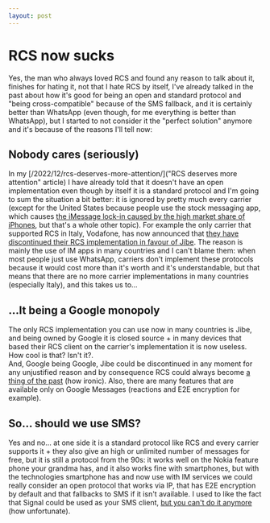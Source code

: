 ```yaml
---
layout: post
---
```

# RCS now sucks
Yes, the man who always loved RCS and found any reason to talk about it, finishes for hating it, not that I hate RCS by itself, I've already talked in the past about how it's good for being an open and standard protocol and "being cross-compatible" because of the SMS fallback, and it is certainly better than WhatsApp (even though, for me everything is better than WhatsApp), but I started to not consider it the "perfect solution" anymore and it's because of the reasons I'll tell now:

## Nobody cares (seriously)
In my [/2022/12/rcs-deserves-more-attention/]("RCS deserves more attention" article) I have already told that it doesn't have an open implementation even though by itself it is a standard protocol and I'm going to sum the situation a bit better: it is ignored by pretty much every carrier (except for the United States because people use the stock messaging app, which causes [the iMessage lock-in caused by the high market share of iPhones](https://www.android.com/get-the-message/), but that's a whole other topic). For example the only carrier that supported RCS in Italy, Vodafone, has now announced that [they have discontinued their RCS implementation in favour of Jibe](https://support.vodafone.co.uk/Phones-devices/1974626122/Changes-to-Rich-Communication-Services-for-Android-phones.htm). The reason is mainly the use of IM apps in many countries and I can't blame them: when most people just use WhatsApp, carriers don't implement these protocols because it would cost more than it's worth and it's understandable, but that means that there are no more carrier implementations in many countries (especially Italy), and this takes us to...

## ...It being a Google monopoly
The only RCS implementation you can use now in many countries is Jibe, and being owned by Google it is closed source + in many devices that based their RCS client on the carrier's implementation it is now useless. How cool is that? Isn't it?.  
And, Google being Google, Jibe could be discontinued in any moment for any unjustified reason and by consequence RCS could always become [a thing of the past](https://youtu.be/ED4es0-j8M4?t=40) (how ironic). Also, there are many features that are available only on Google Messages (reactions and E2E encryption for example).

## So... should we use SMS?
Yes and no... at one side it is a standard protocol like RCS and every carrier supports it + they also give an high or unlimited number of messages for free, but it is still a protocol from the 90s: it works well on the Nokia feature phone your grandma has, and it also works fine with smartphones, but with the technologies smartphone has and now use with IM services we could really consider an open protocol that works via IP, that has E2E encryption by default and that fallbacks to SMS if it isn't available. I used to like the fact that Signal could be used as your SMS client, [but you can't do it anymore](https://www.signal.org/blog/sms-removal-android/) (how unfortunate).